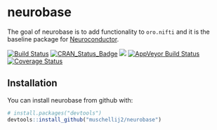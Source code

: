 # neurobase

The goal of neurobase is to add functionality to `oro.nifti` and it is the baseline package for [Neuroconductor](https://neuroconductor.org/).

[![Build Status](https://travis-ci.org/muschellij2/neurobase.svg?branch=master)](https://travis-ci.org/muschellij2/neurobase)
[![CRAN_Status_Badge](http://www.r-pkg.org/badges/version/neurobase)](https://cran.r-project.org/package=neurobase)
[![](http://cranlogs.r-pkg.org/badges/grand-total/neurobase)](http://cran.rstudio.com/web/packages/neurobase/index.html)
[![AppVeyor Build Status](https://ci.appveyor.com/api/projects/status/github/muschellij2/neurobase?branch=master&svg=true)](https://ci.appveyor.com/project/muschellij2/neurobase)
[![Coverage Status](https://img.shields.io/coveralls/muschellij2/neurobase.svg)](https://coveralls.io/r/muschellij2/neurobase?branch=master)




## Installation

You can install neurobase from github with:

``` r
# install.packages("devtools")
devtools::install_github("muschellij2/neurobase")
```
